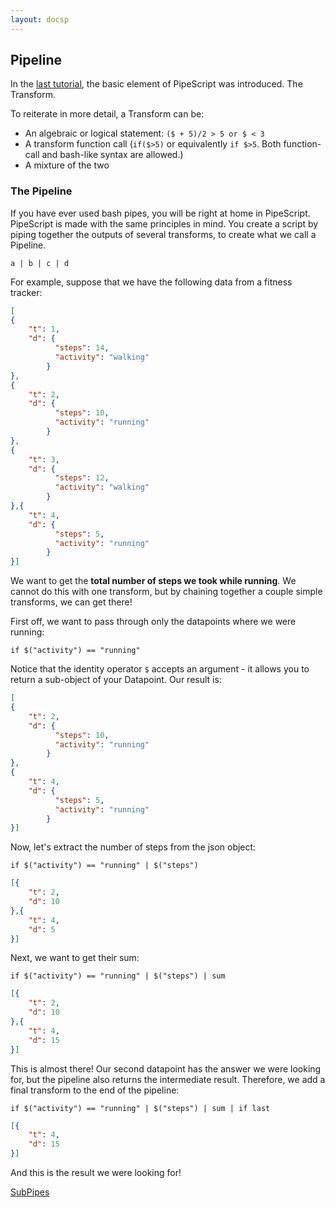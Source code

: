 ```yaml
---
layout: docsp
---
```

## Pipeline

In the [last tutorial](./basics.html), the basic element of PipeScript was introduced. The Transform.

To reiterate in more detail, a Transform can be:

- An algebraic or logical statement: `($ + 5)/2 > 5 or $ < 3`
- A transform function call (`if($>5)` or equivalently `if $>5`. Both function-call and bash-like syntax are allowed.)
- A mixture of the two

### The Pipeline

If you have ever used bash pipes, you will be right at home in PipeScript. PipeScript is made with the same principles in mind. You create a script by piping together the outputs of several transforms, to create what we call a Pipeline.

```
a | b | c | d
```

For example, suppose that we have the following data from a fitness tracker:

```json
[
{
    "t": 1,
    "d": {
          "steps": 14,
          "activity": "walking"
        }
},
{
    "t": 2,
    "d": {
          "steps": 10,
          "activity": "running"
        }
},
{
    "t": 3,
    "d": {
          "steps": 12,
          "activity": "walking"
        }
},{
    "t": 4,
    "d": {
          "steps": 5,
          "activity": "running"
        }
}]
```

We want to get the **total number of steps we took while running**. We cannot do this with one transform, but by chaining together a couple simple transforms, we can get there!

First off, we want to pass through only the datapoints where we were running:

```
if $("activity") == "running"
```

Notice that the identity operator `$` accepts an argument - it allows you to return a sub-object of your Datapoint. Our result is:

```json
[
{
    "t": 2,
    "d": {
          "steps": 10,
          "activity": "running"
        }
},
{
    "t": 4,
    "d": {
          "steps": 5,
          "activity": "running"
        }
}]
```

Now, let's extract the number of steps from the json object:

```
if $("activity") == "running" | $("steps")
```

```json
[{
    "t": 2,
    "d": 10
},{
    "t": 4,
    "d": 5
}]
```

Next, we want to get their sum:

```
if $("activity") == "running" | $("steps") | sum
```

```json
[{
    "t": 2,
    "d": 10
},{
    "t": 4,
    "d": 15
}]
```

This is almost there! Our second datapoint has the answer we were looking for, but the pipeline also returns the intermediate result. Therefore, we add a final transform to the end of the pipeline:

```
if $("activity") == "running" | $("steps") | sum | if last
```

```json
[{
    "t": 4,
    "d": 15
}]
```

And this is the result we were looking for!

<a href="./subpipes.html" class="button alt">SubPipes <i class="fa fa-arrow-right"></i></a>
